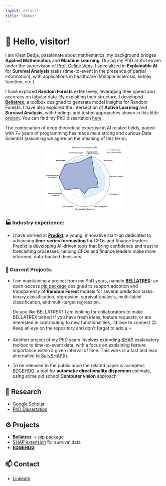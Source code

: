 ```yaml
---
layout: default
title: "About"
---
```


# 👋 Hello, visitor!

I am Klest Dedja, passionate about mathematics, my background bridges **Applied Mathematics** and **Machine Learning**. During my PhD at KULeuven under the supervision of [Prof. Celine Vens](https://kulak.kuleuven.be/~celine.vens/index.html), I specialized in **Explainable AI** for **Survival Analysis** tasks (time-to-event in the presence of partial information), with applications in healthcare (Multiple Sclerosis, kidney function, etc.).

I have explored **Random Forests** extensively, leveraging their speed and accuracy on tabular data. By exploiting their structure, I developed [**Bellatrex**](https://github.com/klestdedja/bellatrex), a toolbox designed to generate model insights for Random Forests. I have also explored the intersection of **Active Learning** and **Survival Analysis**, with findings and tested approaches shown in this little [project](https://github.com/klestdedja/AL-SA-paper-material).
You can find my PhD dissertation [here](https://lirias.kuleuven.be/retrieve/dff3deaa-efd3-45e2-833c-e6db47d88434).

The combination of deep theoretical expertise in AI related fields, paired with 7+ years of programming has made me a strong and curious Data Scientist (assuming we agree on the meaning of this term).

<p align="center">
  <img src="/images/skills-chart-profile.png" alt="Skills Map"  style="width:50%; height:auto;" />
</p>

### 🏭 Industry experience:

- I have worked at **[Predikt](https://predikt.ai/)**, a young, innovative start-up dedicated to advancing **time-series forecasting** for CFOs and finance leaders. Predikt is developing AI-driven tools that bring confidence and trust to forecasting processes, helping CFOs and finance leaders make more informed, data-backed decisions.

### 🔭 Current Projects:

- I am maintaining a project from my PhD years, namely **[BELLATREX](https://github.com/klest94/bellatrex)**: an open-access [pip package](https://pypi.org/project/bellatrex/) designed to support adoption and transparency of **Random Forest** models for several prediction tasks: binary classification, regression, survival-analysis, multi-lablel classification, and multi-target regression.

  Do you like BELLATREX? I am looking for collaborators to make BELLATREX better! If you have fresh ideas, feature requests, or are interested in contributing to new functionalities, I’d love to connect 😊.
   Keep an eye on the repository and don't forget to add a ⭐️

- Another project of my PhD years involves extending [SHAP](https://shap.readthedocs.io/en/latest/) explanatory toolbox to time-to-event data, with a focus on explaining feature importance within a given interval of time. This work is a fast and lean alternative to [SurvSHAP(t)](https://github.com/MI2DataLab/survshap).

- To be released to the public once the related paper is accepted: [EDGEHOG](https://github.com/Klest94/directionality), a tool for **automatic directionality dispersion** estimate, using some old school **Computer vision** approach  


## 🔬 Research
- [Google Scholar](https://scholar.google.com/citations?user=SWJ2Y2cAAAAJ)  
- [PhD Dissertation](https://lirias.kuleuven.be/retrieve/dff3deaa-efd3-45e2-833c-e6db47d88434)  

## ⚙️ Projects
- [**Bellatrex**](https://github.com/klestdedja/bellatrex) → [pip package](https://pypi.org/project/bellatrex/)  
- [SHAP extension](https://github.com/klestdedja/timeSHAP) for survival data
- [**EDGEHOG**](https://github.com/klestdedja/directionality)  

## 📫 Contact
- [LinkedIn](https://www.linkedin.com/in/klest-dedja/)  
